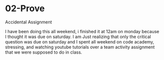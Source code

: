 # 02-Prove
Accidental Assignment

I have been doing this all weekend, i finished it at 12am on monday because I thought it was due on saturday. I am Just realizing that only the critical question was due on saturday and I spent all weekend on code academy, stressing, and watching youtube tutorials over a team activity assignment that we were supposed to do in class. 
